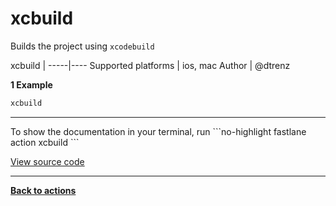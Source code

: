 # xcbuild


Builds the project using `xcodebuild`







xcbuild |
-----|----
Supported platforms | ios, mac
Author | @dtrenz



**1 Example**

```ruby
xcbuild
```





<hr />
To show the documentation in your terminal, run
```no-highlight
fastlane action xcbuild
```

<a href="https://github.com/fastlane/fastlane/blob/master/fastlane/lib/fastlane/actions/xcbuild.rb" target="_blank">View source code</a>

<hr />

<a href="/actions"><b>Back to actions</b></a>
